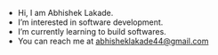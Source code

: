 - Hi, I am Abhishek Lakade.
- I’m interested in software development.
- I’m currently learning to build softwares.
- You can reach me at abhisheklakade44@gmail.com
  
<!---
reactive-abhishek/reactive-abhishek is a ✨ special ✨ repository because its `README.md` (this file) appears on your GitHub profile.
You can click the Preview link to take a look at your changes.
--->
